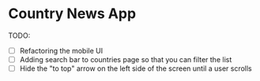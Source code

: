 # Country News App

TODO:

- [ ] Refactoring the mobile UI
- [ ] Adding search bar to countries page so that you can filter the list
- [ ] Hide the "to top" arrow on the left side of the screen until a user scrolls
